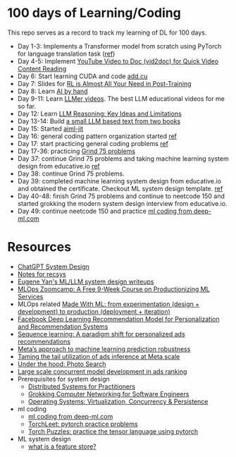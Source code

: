 # 100 days of Learning/Coding

This repo serves as a record to track my learning of DL for 100 days.

- Day 1-3: Implements a Transformer model from scratch using PyTorch for language translation task ([ref](https://github.com/trws2/transformer_with_pytorch))
- Day 4-5: Implement [YouTube Video to Doc (vid2doc) for Quick Video Content Reading](https://github.com/trws2/vid2doc)
- Day 6: Start learning CUDA and code [add.cu](https://github.com/trws2/100-days/tree/main/day06)
- Day 7: Slides for [RL is Almost All Your Need in Post-Training](https://github.com/trws2/100-days/blob/main/day07/RL%20is%20Almost%20All%20Your%20Need%20in%20Post-Training.pdf)
- Day 8: Learn [AI by hand](https://github.com/trws2/100-days/tree/main/day08)
- Day 9-11: Learn [LLMer videos](https://github.com/trws2/100-days/tree/main/day09-11). The best LLM educational videos for me so far.
- Day 12: Learn [LLM Reasoning: Key Ideas and Limitations](https://llmagents-learning.org/slides/llm-reasoning.pdf)
- Day 13-14: Build [a small LLM based text from two books](https://github.com/trws2/finance_data/tree/main)
- Day 15: Started [aiml-jit](https://github.com/trws2/aiml-jit)
- Day 16: general coding pattern organization started [ref](https://github.com/trws2/100-days/blob/main/day16/README.md)
- Day 17: start practicing general coding problems [ref](https://github.com/trws2/100-days/tree/main/day17)
- Day 17-36: practicing [Grind 75 problems](https://www.techinterviewhandbook.org/grind75/?hours=8)
- Day 37: continue Grind 75 problems and taking machine learning system design from educative.io [ref](https://github.com/trws2/100-days/tree/main/day37)
- Day 38: continue Grind 75 problems.
- Day 39: completed machine learning system design from educative.io and obtained the certificate. Checkout ML system design template. [ref](https://github.com/trws2/100-days/tree/main/day39)
- Day 40-48: finish Grind 75 problems and continue to neetcode 150 and started grokking the modern system design interview from educative.io.
- Day 49: continue neetcode 150 and practice [ml coding from deep-ml.com](https://github.com/trws2/aiml-jit/tree/main/src/MLC)


# Resources
- [ChatGPT System Design](https://algodaily.com/lessons/chatgpt-system-design)
- [Notes for recsys](https://vinija.ai/recsys/)
- [Eugene Yan's ML/LLM system design writeups](https://eugeneyan.com/start-here/)
- [MLOps Zoomcamp: A Free 9-Week Course on Productionizing ML Services](https://github.com/DataTalksClub/mlops-zoomcamp)
- MLOps related [Made With ML: from experimentation (design + development) to production (deployment + iteration)](https://madewithml.com/)
- [Facebook Deep Learning Recommendation Model for Personalization and Recommendation Systems](https://github.com/facebookresearch/dlrm)
- [Sequence learning: A paradigm shift for personalized ads recommendations](https://engineering.fb.com/2024/11/19/data-infrastructure/sequence-learning-personalized-ads-recommendations/)
- [Meta’s approach to machine learning prediction robustness](https://engineering.fb.com/2024/07/10/data-infrastructure/machine-learning-ml-prediction-robustness-meta/)
- [Taming the tail utilization of ads inference at Meta scale](https://engineering.fb.com/2024/07/10/production-engineering/tail-utilization-ads-inference-meta/)
- [Under the hood: Photo Search](https://engineering.fb.com/2017/05/22/ml-applications/under-the-hood-photo-search/)
- [Large scale concurrent model development in ads ranking](https://atscaleconference.com/videos/ai-scale-2020-mastercook-large-scale-concurrent-model-development-in-ads-ranking/)
- Prerequisites for system design
    - [Distributed Systems for Practitioners](https://www.educative.io/courses/distributed-systems-practitioners)
    - [Grokking Computer Networking for Software Engineers](https://www.educative.io/courses/grokking-computer-networking)
    - [Operating Systems: Virtualization, Concurrency & Persistence](https://www.educative.io/courses/operating-systems-virtualization-concurrency-persistence)
- ml coding
    - [ml coding from deep-ml.com](https://github.com/trws2/aiml-jit/tree/main/src/MLC)
    - [TorchLeet: pytorch practice problems](https://github.com/Exorust/TorchLeet)
    - [Torch Puzzles: practice the tensor language using pytorch](https://github.com/srush/Tensor-Puzzles)
- ML system design
    - [what is a feature store?](https://www.tecton.ai/blog/what-is-a-feature-store/)
